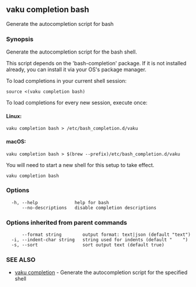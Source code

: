 ## vaku completion bash

Generate the autocompletion script for bash

### Synopsis

Generate the autocompletion script for the bash shell.

This script depends on the 'bash-completion' package.
If it is not installed already, you can install it via your OS's package manager.

To load completions in your current shell session:

	source <(vaku completion bash)

To load completions for every new session, execute once:

#### Linux:

	vaku completion bash > /etc/bash_completion.d/vaku

#### macOS:

	vaku completion bash > $(brew --prefix)/etc/bash_completion.d/vaku

You will need to start a new shell for this setup to take effect.


```
vaku completion bash
```

### Options

```
  -h, --help              help for bash
      --no-descriptions   disable completion descriptions
```

### Options inherited from parent commands

```
      --format string        output format: text|json (default "text")
  -i, --indent-char string   string used for indents (default "    ")
  -s, --sort                 sort output text (default true)
```

### SEE ALSO

* [vaku completion](vaku_completion.md)	 - Generate the autocompletion script for the specified shell

